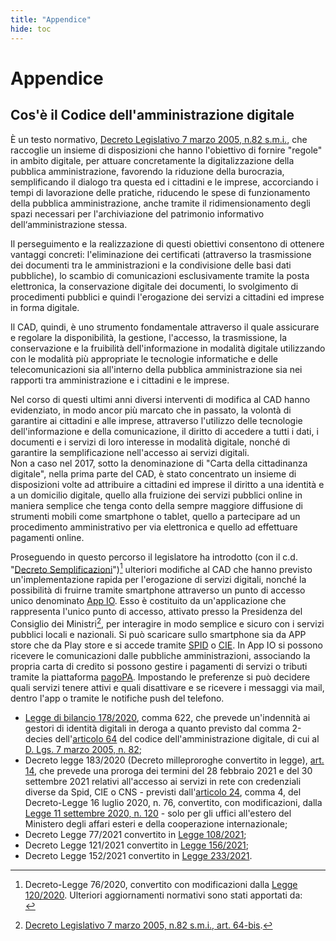```yaml
---
title: "Appendice"
hide: toc
---
```


# Appendice

## Cos'è il Codice dell'amministrazione digitale

È un testo normativo, [Decreto Legislativo 7 marzo 2005, n.82 s.m.i.](https://www.normattiva.it/uri-res/N2Ls?urn:nir:stato:decreto.legislativo:2005-03-07;82!vig), che raccoglie un insieme di
disposizioni che hanno l'obiettivo di fornire "regole" in ambito digitale, per attuare concretamente
la digitalizzazione della pubblica amministrazione, favorendo la riduzione della burocrazia,
semplificando il dialogo tra questa ed i cittadini e le imprese, accorciando i tempi di lavorazione
delle pratiche, riducendo le spese di funzionamento della pubblica amministrazione, anche tramite
il ridimensionamento degli spazi necessari per l'archiviazione del patrimonio informativo
dell‘amministrazione stessa.

Il perseguimento e la realizzazione di questi obiettivi consentono di ottenere vantaggi concreti:
l'eliminazione dei certificati (attraverso la trasmissione dei documenti tra le amministrazioni e la
condivisione delle basi dati pubbliche), lo scambio di comunicazioni esclusivamente tramite la
posta elettronica, la conservazione digitale dei documenti, lo svolgimento di procedimenti pubblici
e quindi l'erogazione dei servizi a cittadini ed imprese in forma digitale.

Il CAD, quindi, è uno strumento fondamentale attraverso il quale assicurare e regolare la
disponibilità, la gestione, l'accesso, la trasmissione, la conservazione e la fruibilità
dell'informazione in modalità digitale utilizzando con le modalità più appropriate le tecnologie
informatiche e delle telecomunicazioni sia all'interno della pubblica amministrazione sia nei
rapporti tra amministrazione e i cittadini e le imprese.

Nel corso di questi ultimi anni diversi interventi di modifica al CAD hanno evidenziato, in modo
ancor più marcato che in passato, la volontà di garantire ai cittadini e alle imprese, attraverso
l'utilizzo delle tecnologie dell'informazione e della comunicazione, il diritto di accedere a tutti i
dati, i documenti e i servizi di loro interesse in modalità digitale, nonché di garantire la
semplificazione nell'accesso ai servizi digitali.<br>
Non a caso nel 2017, sotto la denominazione di "Carta della cittadinanza digitale", nella prima
parte del CAD, è stato concentrato un insieme di disposizioni volte ad attribuire a cittadini ed
imprese il diritto a una identità e a un domicilio digitale, quello alla fruizione dei servizi pubblici
online in maniera semplice che tenga conto della sempre maggiore diffusione di strumenti mobili
come smartphone o tablet, quello a partecipare ad un procedimento amministrativo per via
elettronica e quello ad effettuare pagamenti online.


Proseguendo in questo percorso il legislatore ha introdotto (con il c.d. "[Decreto Semplificazioni](http://www.normattiva.it/eli/id/2020/07/16/20G00096/CONSOLIDATED/20201013)")[^1] ulteriori modifiche al CAD che hanno previsto un'implementazione rapida per l'erogazione di servizi digitali, nonché la possibilità di fruirne tramite smartphone attraverso un punto di accesso unico denominato [App IO](https://io.italia.it/cittadini/). Esso è costituito da un'applicazione che rappresenta l'unico punto di accesso, attivato presso la Presidenza del Consiglio dei Ministri[^2], per interagire in modo semplice e sicuro con i servizi pubblici locali e nazionali. Si può scaricare sullo smartphone sia da APP store che da Play store e si accede tramite [SPID](https://www.spid.gov.it/richiedi-spid) o [CIE](https://www.cartaidentita.interno.gov.it/presentazione-della-richiesta/). In App IO si possono ricevere le comunicazioni
dalle pubbliche amministrazioni, associando la propria carta di credito si possono gestire i
pagamenti di servizi o tributi tramite la piattaforma [pagoPA](https://www.pagopa.gov.it/). Impostando le preferenze si può decidere quali servizi tenere attivi e quali disattivare e se ricevere i messaggi via mail, dentro l'app o tramite le notifiche push del telefono.

[^1]: Decreto-Legge 76/2020, convertito con modificazioni dalla [Legge 120/2020](http://www.normattiva.it/uri-res/N2Ls?urn:nir:stato:legge:2020-09-11;120). Ulteriori aggiornamenti normativi sono stati apportati da:<br>
- [Legge di bilancio 178/2020](http://www.normattiva.it/uri-res/N2Ls?urn:nir:stato:legge:2020-12-30;178!vig=2022-04-03), comma 622, che prevede un'indennità ai gestori di identità digitali in deroga a quanto previsto dal comma 2-decies dell'[articolo 64](https://www.normattiva.it/uri-res/N2Ls?urn:nir:stato:decreto.legislativo:2005-03-07;82!vig~art64) del codice dell'amministrazione digitale, di cui al [D. Lgs. 7 marzo 2005, n. 82](https://www.normattiva.it/uri-res/N2Ls?urn:nir:stato:decreto.legislativo:2005-03-07;82!vig);<br>
- Decreto legge 183/2020 (Decreto milleproroghe convertito in legge), [art. 14](http://www.normattiva.it/uri-res/N2Ls?urn:nir:stato:decreto.legge:2020-12-31;183~art14), che prevede una proroga dei termini del 28 febbraio 2021 e del 30 settembre 2021 relativi all'accesso ai servizi in rete con credenziali diverse da Spid, CIE o CNS - previsti dall'[articolo 24](http://www.normattiva.it/uri-res/N2Ls?urn:nir:stato:decreto.legge:2020-07-16;76!vig~art24), comma 4, del Decreto-Legge 16 luglio 2020, n. 76, convertito, con modificazioni, dalla [Legge 11 settembre 2020, n. 120](http://www.normattiva.it/uri-res/N2Ls?urn:nir:stato:legge:2020-09-11;120!vig=2022-04-03) - solo per gli uffici all'estero del Ministero degli affari esteri e della cooperazione internazionale;<br>
- Decreto Legge 77/2021 convertito in [Legge 108/2021](http://www.normattiva.it/uri-res/N2Ls?urn:nir:stato:legge:2021-07-29;108!vig=2022-04-03);<br>
- Decreto Legge 121/2021 convertito in [Legge 156/2021](http://www.normattiva.it/uri-res/N2Ls?urn:nir:stato:legge:2021-11-09;156);<br>
- Decreto Legge 152/2021 convertito in [Legge 233/2021](http://www.normattiva.it/uri-res/N2Ls?urn:nir:stato:legge:2021-12-29;233!vig).
[^2]: [Decreto Legislativo 7 marzo 2005, n.82 s.m.i., art. 64-bis](https://www.normattiva.it/uri-res/N2Ls?urn:nir:stato:decreto.legislativo:2005-03-07;82!vig~art64bis).


